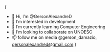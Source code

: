 {
- 👋 Hi, I’m @GersonAlexandreD
- 👀 I’m interested in development
- 🌱 I’m currently learning Computer Engineering
- 💞️ I’m looking to collaborate on UNOESC
- 📫 follow me on media @gerson_damazio, gersonalexandred@gmail.com
}
<!---
GersonAlexandreD/GersonAlexandreD is a ✨ special ✨ repository because its `README.md` (this file) appears on your GitHub profile.
You can click the Preview link to take a look at your changes.
--->

